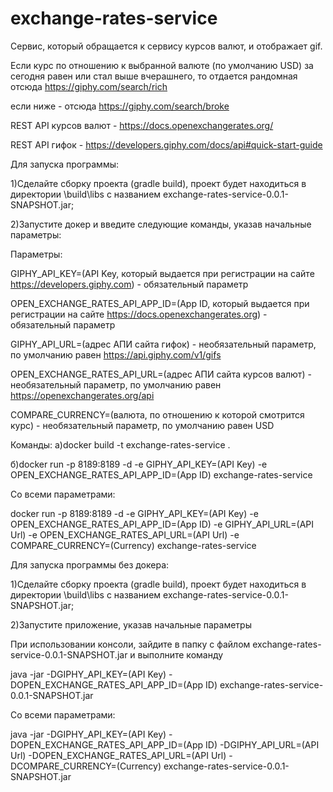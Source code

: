 # exchange-rates-service
Сервис, который обращается к сервису курсов валют, и отображает gif.

Если курс по отношению к выбранной валюте (по умолчанию USD) за сегодня равен или стал выше вчерашнего, то отдается рандомная отсюда https://giphy.com/search/rich

если ниже - отсюда https://giphy.com/search/broke

REST API курсов валют - https://docs.openexchangerates.org/

REST API гифок - https://developers.giphy.com/docs/api#quick-start-guide


Для запуска программы:

1)Сделайте сборку проекта (gradle build), проект будет находиться в директории \build\libs с названием exchange-rates-service-0.0.1-SNAPSHOT.jar;

2)Запустите докер и введите следующие команды, указав начальные параметры:

Параметры:

GIPHY_API_KEY=(API Key, который выдается при регистрации на сайте https://developers.giphy.com) - обязательный параметр

OPEN_EXCHANGE_RATES_API_APP_ID=(App ID, который выдается при регистрации на сайте https://docs.openexchangerates.org) - обязательный параметр

GIPHY_API_URL=(адрес АПИ сайта гифок) - необязательный параметр, по умолчанию равен https://api.giphy.com/v1/gifs

OPEN_EXCHANGE_RATES_API_URL=(адрес АПИ сайта курсов валют) - необязательный параметр, по умолчанию равен https://openexchangerates.org/api

COMPARE_CURRENCY=(валюта, по отношению к которой смотрится курс) - необязательный параметр, по умолчанию равен USD

Команды:
а)docker build -t exchange-rates-service .

б)docker run -p 8189:8189 -d -e GIPHY_API_KEY=(API Key) -e OPEN_EXCHANGE_RATES_API_APP_ID=(App ID) exchange-rates-service

Со всеми параметрами:

docker run -p 8189:8189 -d -e GIPHY_API_KEY=(API Key) -e OPEN_EXCHANGE_RATES_API_APP_ID=(App ID) -e GIPHY_API_URL=(API Url) -e OPEN_EXCHANGE_RATES_API_URL=(API Url) -e COMPARE_CURRENCY=(Currency) exchange-rates-service


Для запуска программы без докера:

1)Сделайте сборку проекта (gradle build), проект будет находиться в директории \build\libs с названием exchange-rates-service-0.0.1-SNAPSHOT.jar;

2)Запустите приложение, указав начальные параметры

При использовании консоли, зайдите в папку с файлом exchange-rates-service-0.0.1-SNAPSHOT.jar и выполните команду

java -jar -DGIPHY_API_KEY=(API Key) -DOPEN_EXCHANGE_RATES_API_APP_ID=(App ID) exchange-rates-service-0.0.1-SNAPSHOT.jar

Со всеми параметрами:

java -jar -DGIPHY_API_KEY=(API Key) -DOPEN_EXCHANGE_RATES_API_APP_ID=(App ID) -DGIPHY_API_URL=(API Url) -DOPEN_EXCHANGE_RATES_API_URL=(API Url) -DCOMPARE_CURRENCY=(Currency) exchange-rates-service-0.0.1-SNAPSHOT.jar
